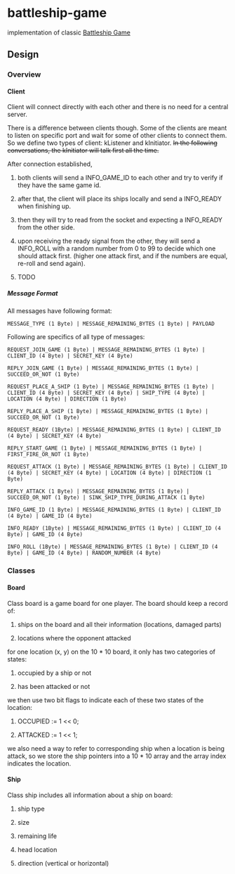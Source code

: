 # battleship-game

implementation of classic [Battleship Game](https://en.wikipedia.org/wiki/Battleship_(game))

## Design

### Overview

#### Client

Client will connect directly with each other and there is no need for a central server.

There is a difference between clients though. Some of the clients are meant to listen on specific port and wait for some of other clients to connect them. So we define two types of client: kListener and kInitiator. ~~In the following conversations, the kInitiator will talk first all the time.~~

After connection established,

1. both clients will send a INFO_GAME_ID to each other and try to verify if they have the same game id.

2. after that, the client will place its ships locally and send a INFO_READY when finishing up.

3. then they will try to read from the socket and expecting a INFO_READY from the other side.

4. upon receiving the ready signal from the other, they will send a INFO_ROLL with a random number from 0 to 99 to decide which one should attack first. (higher one attack first, and if the numbers are equal, re-roll and send again).

5. TODO


##### Message Format

All messages have following format:

`MESSAGE_TYPE (1 Byte) | MESSAGE_REMAINING_BYTES (1 Byte) | PAYLOAD`

Following are specifics of all type of messages:

`REQUEST_JOIN_GAME (1 Byte) | MESSAGE_REMAINING_BYTES (1 Byte) | CLIENT_ID (4 Byte) | SECRET_KEY (4 Byte)`

`REPLY_JOIN_GAME (1 Byte) | MESSAGE_REMAINING_BYTES (1 Byte) | SUCCEED_OR_NOT (1 Byte)`

`REQUEST_PLACE_A_SHIP (1 Byte) | MESSAGE_REMAINING_BYTES (1 Byte) | CLIENT_ID (4 Byte) | SECRET_KEY (4 Byte) | SHIP_TYPE (4 Byte) | LOCATION (4 Byte) | DIRECTION (1 Byte)`

`REPLY_PLACE_A_SHIP (1 Byte) | MESSAGE_REMAINING_BYTES (1 Byte) | SUCCEED_OR_NOT (1 Byte)`

`REQUEST_READY (1Byte) | MESSAGE_REMAINING_BYTES (1 Byte) | CLIENT_ID (4 Byte) | SECRET_KEY (4 Byte)`

`REPLY_START_GAME (1 Byte) | MESSAGE_REMAINING_BYTES (1 Byte) | FIRST_FIRE_OR_NOT (1 Byte)`

`REQUEST_ATTACK (1 Byte) | MESSAGE_REMAINING_BYTES (1 Byte) | CLIENT_ID (4 Byte) | SECRET_KEY (4 Byte) | LOCATION (4 Byte) | DIRECTION (1 Byte)`

`REPLY_ATTACK (1 Byte) | MESSAGE_REMAINING_BYTES (1 Byte) | SUCCEED_OR_NOT (1 Byte) | SINK_SHIP_TYPE_DURING_ATTACK (1 Byte)`


`INFO_GAME_ID (1 Byte) | MESSAGE_REMAINING_BYTES (1 Byte) | CLIENT_ID (4 Byte) | GAME_ID (4 Byte)`

`INFO_READY (1Byte) | MESSAGE_REMAINING_BYTES (1 Byte) | CLIENT_ID (4 Byte) | GAME_ID (4 Byte)`

`INFO_ROLL (1Byte) | MESSAGE_REMAINING_BYTES (1 Byte) | CLIENT_ID (4 Byte) | GAME_ID (4 Byte) | RANDOM_NUMBER (4 Byte)`



### Classes

#### Board

Class board is a game board for one player. The board should keep a record of:

1. ships on the board and all their information (locations, damaged parts)

2. locations where the opponent attacked

for one location (x, y) on the 10 * 10 board, it only has two categories of states:

1. occupied by a ship or not

2. has been attacked or not

we then use two bit flags to indicate each of these two states of the location:

1. OCCUPIED := 1 << 0;

2. ATTACKED := 1 << 1;

we also need a way to refer to corresponding ship when a location is being attack, so we store the ship pointers into a 10 * 10 array and the array index indicates the location.

#### Ship

Class ship includes all information about a ship on board:

1. ship type

2. size

3. remaining life

4. head location

5. direction (vertical or horizontal)
